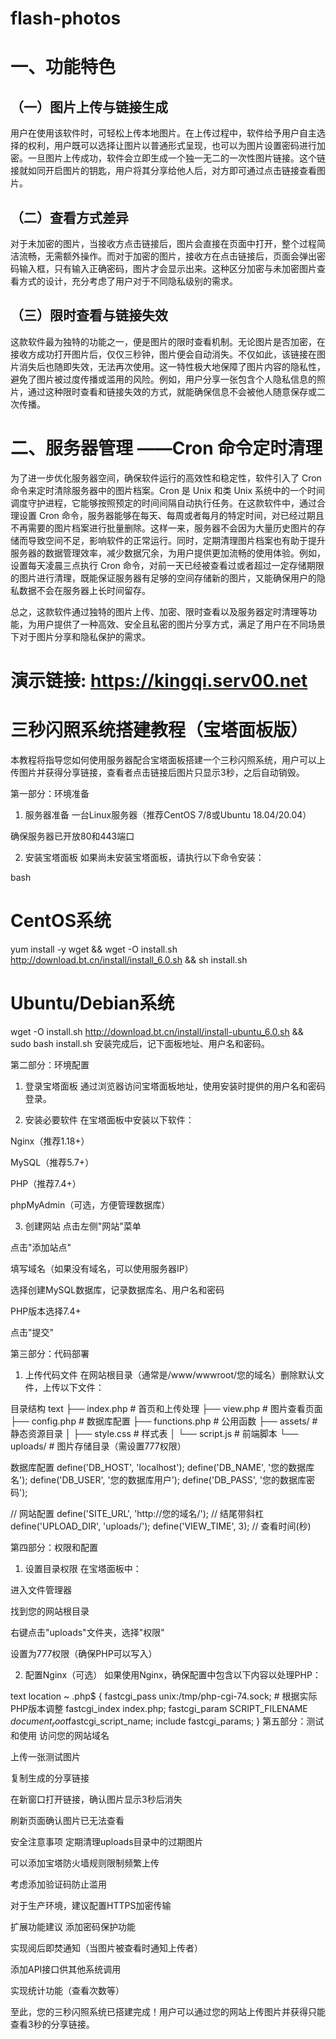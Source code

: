 # flash-photos

# 一、功能特色

## ​（一）图片上传与链接生成​

用户在使用该软件时，可轻松上传本地图片。在上传过程中，软件给予用户自主选择的权利，用户既可以选择让图片以普通形式呈现，也可以为图片设置密码进行加密。一旦图片上传成功，软件会立即生成一个独一无二的一次性图片链接。这个链接就如同开启图片的钥匙，用户将其分享给他人后，对方即可通过点击链接查看图片。​

## （二）查看方式差异
​
对于未加密的图片，当接收方点击链接后，图片会直接在页面中打开，整个过程简洁流畅，无需额外操作。而对于加密的图片，接收方在点击链接后，页面会弹出密码输入框，只有输入正确密码，图片才会显示出来。这种区分加密与未加密图片查看方式的设计，充分考虑了用户对于不同隐私级别的需求。
​
## （三）限时查看与链接失效​

这款软件最为独特的功能之一，便是图片的限时查看机制。无论图片是否加密，在接收方成功打开图片后，仅仅三秒钟，图片便会自动消失。不仅如此，该链接在图片消失后也随即失效，无法再次使用。这一特性极大地保障了图片内容的隐私性，避免了图片被过度传播或滥用的风险。例如，用户分享一张包含个人隐私信息的照片，通过这种限时查看和链接失效的方式，就能确保信息不会被他人随意保存或二次传播。
​
# 二、服务器管理 ——Cron 命令定时清理​

为了进一步优化服务器空间，确保软件运行的高效性和稳定性，软件引入了 Cron 命令来定时清除服务器中的图片档案。Cron 是 Unix 和类 Unix 系统中的一个时间调度守护进程，它能够按照预定的时间间隔自动执行任务。在这款软件中，通过合理设置 Cron 命令，服务器能够在每天、每周或者每月的特定时间，对已经过期且不再需要的图片档案进行批量删除。​
这样一来，服务器不会因为大量历史图片的存储而导致空间不足，影响软件的正常运行。同时，定期清理图片档案也有助于提升服务器的数据管理效率，减少数据冗余，为用户提供更加流畅的使用体验。例如，设置每天凌晨三点执行 Cron 命令，对前一天已经被查看过或者超过一定存储期限的图片进行清理，既能保证服务器有足够的空间存储新的图片，又能确保用户的隐私数据不会在服务器上长时间留存。​

总之，这款软件通过独特的图片上传、加密、限时查看以及服务器定时清理等功能，为用户提供了一种高效、安全且私密的图片分享方式，满足了用户在不同场景下对于图片分享和隐私保护的需求。

# 演示链接:      https://kingqi.serv00.net

# 三秒闪照系统搭建教程（宝塔面板版）

本教程将指导您如何使用服务器配合宝塔面板搭建一个三秒闪照系统，用户可以上传图片并获得分享链接，查看者点击链接后图片只显示3秒，之后自动销毁。

第一部分：环境准备
1. 服务器准备
一台Linux服务器（推荐CentOS 7/8或Ubuntu 18.04/20.04）

确保服务器已开放80和443端口

2. 安装宝塔面板
如果尚未安装宝塔面板，请执行以下命令安装：

bash
# CentOS系统
yum install -y wget && wget -O install.sh http://download.bt.cn/install/install_6.0.sh && sh install.sh

# Ubuntu/Debian系统
wget -O install.sh http://download.bt.cn/install/install-ubuntu_6.0.sh && sudo bash install.sh
安装完成后，记下面板地址、用户名和密码。

第二部分：环境配置
1. 登录宝塔面板
通过浏览器访问宝塔面板地址，使用安装时提供的用户名和密码登录。

2. 安装必要软件
在宝塔面板中安装以下软件：

Nginx（推荐1.18+）

MySQL（推荐5.7+）

PHP（推荐7.4+）

phpMyAdmin（可选，方便管理数据库）

3. 创建网站
点击左侧"网站"菜单

点击"添加站点"

填写域名（如果没有域名，可以使用服务器IP）

选择创建MySQL数据库，记录数据库名、用户名和密码

PHP版本选择7.4+

点击"提交"

第三部分：代码部署
1. 上传代码文件
在网站根目录（通常是/www/wwwroot/您的域名）删除默认文件，上传以下文件：

目录结构
text
├── index.php          # 首页和上传处理
├── view.php           # 图片查看页面
├── config.php         # 数据库配置
├── functions.php      # 公用函数
├── assets/            # 静态资源目录
│   ├── style.css      # 样式表
│   └── script.js      # 前端脚本
└── uploads/           # 图片存储目录（需设置777权限）

数据库配置
define('DB_HOST', 'localhost');
define('DB_NAME', '您的数据库名');
define('DB_USER', '您的数据库用户');
define('DB_PASS', '您的数据库密码');

// 网站配置
define('SITE_URL', 'http://您的域名/'); // 结尾带斜杠
define('UPLOAD_DIR', 'uploads/');
define('VIEW_TIME', 3); // 查看时间(秒)

第四部分：权限和配置
1. 设置目录权限
在宝塔面板中：

进入文件管理器

找到您的网站根目录

右键点击"uploads"文件夹，选择"权限"

设置为777权限（确保PHP可以写入）

2. 配置Nginx（可选）
如果使用Nginx，确保配置中包含以下内容以处理PHP：

text
location ~ \.php$ {
    fastcgi_pass unix:/tmp/php-cgi-74.sock; # 根据实际PHP版本调整
    fastcgi_index index.php;
    fastcgi_param SCRIPT_FILENAME $document_root$fastcgi_script_name;
    include fastcgi_params;
}
第五部分：测试和使用
访问您的网站域名

上传一张测试图片

复制生成的分享链接

在新窗口打开链接，确认图片显示3秒后消失

刷新页面确认图片已无法查看

安全注意事项
定期清理uploads目录中的过期图片

可以添加宝塔防火墙规则限制频繁上传

考虑添加验证码防止滥用

对于生产环境，建议配置HTTPS加密传输

扩展功能建议
添加密码保护功能

实现阅后即焚通知（当图片被查看时通知上传者）

添加API接口供其他系统调用

实现统计功能（查看次数等）

至此，您的三秒闪照系统已搭建完成！用户可以通过您的网站上传图片并获得只能查看3秒的分享链接。


           
